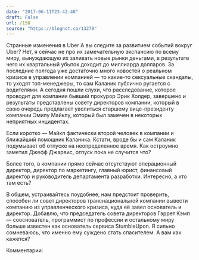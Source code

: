 ```yaml
---
date: "2017-06-11T23:42:48"
draft: False
url: /150
source: "https://blognot.co/13278"
---
```


Странные изменения в Uber
А вы следите за развитием событий вокруг Uber? Нет, я сейчас не про их замечательную экспансию по всему миру, вынуждающую их заливать новые рынки деньгами, в результате чего их квартальный убыток доходит до миллиарда долларов. За последние полгода уже достаточно много новостей о реальном кризисе в управлении компанией — то какие-то сексуальные скандалы, то уходят топ-менеджеры, то сам Каланик публично ругается с водителями. А сегодня пошли слухи, что расследование, которое проводит для компании бывший прокурор Эрик Холдер, завершено и результаты представлены совету директоров компании, который в свою очередь предлагает уволиться старшему вице-президенту компании Эмилу Майклу, который был замечен в некоторых неприятных инцидентах.

Если коротко — Майкл фактически второй человек в компании и ближайший помощник Каланика. Кстати, вроде бы и сам Каланик подумывает об отпуске на неопределенное время. Как остроумно заметил Джефф Джарвис, отпуск пока не случится что?

Более того, в компании прямо сейчас отсутствуют операционный директор, директор по маркетингу, главный юрист, финансовый директор и руководитель департамента разработки. Интересно, а кто там есть?

В общем, устраивайтесь поудобнее, нам предстоит проверить, способен ли совет директоров транснациональной компании вывести компанию из управленческого кризиса, куда её завел основатель и директор. Добавлю, что председатель совета директоров Гэррет Кэмп — сооснователь, программист по профессии и остальному миру больше известен как основатель сервиса StumbleUpon. Я сильно сомневаюсь, что именно ему суждено стать спасителем. А вам как кажется?

Комментарии:
